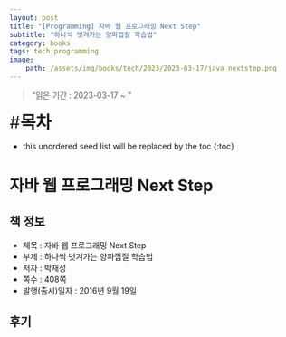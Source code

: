 ```yaml
---
layout: post
title: "[Programming] 자바 웹 프로그래밍 Next Step"
subtitle: "하나씩 벗겨가는 양파껍질 학습법"
category: books
tags: tech programming
image:
    path: /assets/img/books/tech/2023/2023-03-17/java_nextstep.png
---
```


> “읽은 기간 : 2023-03-17 ~ ”

<span style="font-size:30px;">\#**목차**</span>
* this unordered seed list will be replaced by the toc
{:toc}

# 자바 웹 프로그래밍 Next Step

## 책 정보
- 제목 : 자바 웹 프로그래밍 Next Step
- 부제 : 하나씩 벗겨가는 양파껍질 학습법
- 저자 : 박재성
- 쪽수 : 408쪽
- 발행(출시)일자 : 2016년 9월 19일

## 후기

